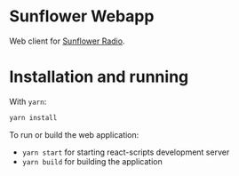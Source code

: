 # Sunflower Webapp

Web client for [Sunflower Radio](https://github.com/Arkelis/sunflower-radio).

# Installation and running

With `yarn`:

```bash
yarn install
```

To run or build the web application:

* `yarn start` for starting react-scripts development server
* `yarn build` for building the application
